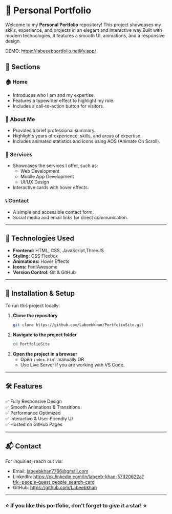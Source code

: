 # 🚀 Personal Portfolio

Welcome to my **Personal Portfolio** repository! This project showcases my skills, experience,
and projects in an elegant and interactive way.Built with modern technologies, 
it features a smooth UI, animations, and a responsive design.

DEMO: https://labeeebportfolio.netlify.app/

## 📌 Sections

### **🏠 Home**
- Introduces who I am and my expertise.
- Features a typewriter effect to highlight my role.
- Includes a call-to-action button for visitors.

### **👤 About Me**
- Provides a brief professional summary.
- Highlights years of experience, skills, and areas of expertise.
- Includes animated statistics and icons using AOS (Animate On Scroll).

### **💼 Services**
- Showcases the services I offer, such as:
  - Web Development
  - Mobile App Development
  - UI/UX Design
- Interactive cards with hover effects.

### **📞 Contact**
- A simple and accessible contact form.
- Social media and email links for direct communication.

---

## 🔧 Technologies Used
- **Frontend:** HTML, CSS, JavaScript,ThreeJS
- **Styling:** CSS Flexbox 
- **Animations:** Hover Effects
- **Icons:** FontAwesome
- **Version Control:** Git & GitHub

---

## 🚀 Installation & Setup
To run this project locally:

1. **Clone the repository**
   ```sh
   git clone https://github.com/Labeebkhan/PortfolioSite.git
   ```
2. **Navigate to the project folder**
   ```sh
   cd PortfolioSite
   ```
3. **Open the project in a browser**
   - Open `index.html` manually OR
   - Use Live Server if you are working with VS Code.

---

## 🛠️ Features
✅ Fully Responsive Design  
✅ Smooth Animations & Transitions  
✅ Performance Optimized  
✅ Interactive & User-Friendly UI  
✅ Hosted on GitHub Pages  

---


## 📬 Contact
For inquiries, reach out via:
- Email: labeebkhan7766@gmail.com
- LinkedIn: https://pk.linkedin.com/in/labeeb-khan-57320622a?trk=people-guest_people_search-card
- GitHub: https://github.com/Labeebkhan

---

### ⭐ If you like this portfolio, don't forget to give it a star! ⭐

